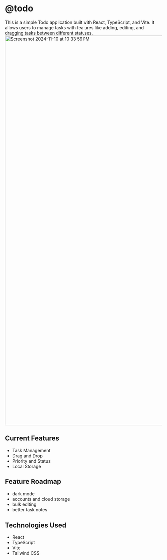 # @todo

This is a simple Todo application built with React, TypeScript, and Vite. It allows users to manage tasks with features like adding, editing, and dragging tasks between different statuses.
<img width="1255" alt="Screenshot 2024-11-10 at 10 33 59 PM" src="https://github.com/user-attachments/assets/62477059-86f4-4e70-9a71-f93b23580904">

## Current Features

- Task Management
- Drag and Drop
- Priority and Status
- Local Storage

## Feature Roadmap
- dark mode
- accounts and cloud storage
- bulk editing
- better task notes

## Technologies Used

- React
- TypeScript
- Vite
- Tailwind CSS
